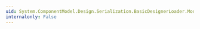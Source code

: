 ```yaml
---
uid: System.ComponentModel.Design.Serialization.BasicDesignerLoader.Modified
internalonly: False
---
```

